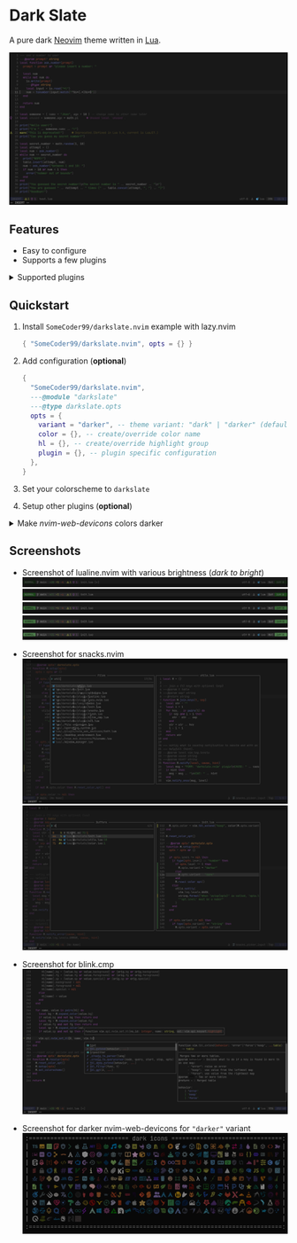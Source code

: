# Dark Slate
A pure dark [Neovim](https://neovim.io) theme written in [Lua](https://lua.org).

![Dark Slate Theme Preview](https://github.com/SomeCoder99/darkslate.nvim/blob/main/images/preview1.png)

## Features
- Easy to configure
- Supports a few plugins

<details>
<summary>Supported plugins</summary>

- [stevearc/oil.nvim](https://github.com/stevearc/oil.nvim) (source [`oil.lua`](lua/darkslate/plugin/oil.lua))
- [folke/flash.nvim](https://github.com/folke/flash.nvim) (source [`flash.lua`](lua/darkslate/plugin/flash.lua))
- [folke/snacks.nvim](https://github.com/folke/snacks.nvim) (source [`snacks.lua`](lua/darkslate/plugin/snacks.lua))
- [lewis6991/gitsigns.nvim](https://github.com/lewis6991/gitsigns.nvim) (source [`gitsigns.lua`](lua/darkslate/plugin/gitsigns.lua))
- [Saghen/blink.cmp](https://github.com/Saghen/blink.cmp) (source [`blink.lua`](lua/darkslate/plugin/blink.lua))
- [folke/lazy.nvim](https://github.com/folke/lazy.nvim) (source [`lazy_nvim.lua`](lua/darkslate/plugin/lazy_nvim.lua))
- [nvim-tree/nvim-web-devicons.nvim](https://github.com/nvim-tree/nvim-web-devicons.nvim) (source [`init.lua`](lua/darkslate/plugin/nvim_web_devicons/init.lua))
- [nvim-lualine/lualine.nvim](https://github.com/nvim-lualine/lualine.nvim) (source [`lualine.lua`](lua/darkslate/plugin/lualine.lua)) (lualine theme [`darkslate`](lua/lualine/themes/darkslate.lua))

</details>

## Quickstart

1. Install `SomeCoder99/darkslate.nvim`
    example with lazy.nvim

    ```lua
    { "SomeCoder99/darkslate.nvim", opts = {} }
    ```

2. Add configuration (**optional**)
    ```lua
    {
      "SomeCoder99/darkslate.nvim",
      ---@module "darkslate"
      ---@type darkslate.opts
      opts = {
        variant = "darker", -- theme variant: "dark" | "darker" (default: "dark")
        color = {}, -- create/override color name
        hl = {}, -- create/override highlight group
        plugin = {}, -- plugin specific configuration
      },
    }
    ```

3. Set your colorscheme to `darkslate`

4. Setup other plugins (**optional**)
<details>
<summary>Make <i>nvim-web-devicons</i> colors darker</summary>

```lua
{
  "nvim-tree/nvim-web-devicons",
  dependencies = { "SomeCoder99/darkslate.nvim" },
  opts = function (_, opts)
    return require("darkslate.plugin.nvim_web_devicons").tweak_opts(opts)
  end,
}
```

</details>

## Screenshots

- Screenshot of lualine.nvim with various brightness (_dark to bright_)
    ![Screenshot of lualine with brightness -2](https://github.com/SomeCoder99/darkslate.nvim/blob/main/images/screenshot1.png)
    ![Screenshot of lualine with brightness -1](https://github.com/SomeCoder99/darkslate.nvim/blob/main/images/screenshot2.png)
    ![Screenshot of lualine with brightness 0](https://github.com/SomeCoder99/darkslate.nvim/blob/main/images/screenshot3.png)
    ![Screenshot of lualine with brightness 1](https://github.com/SomeCoder99/darkslate.nvim/blob/main/images/screenshot4.png)
    ![Screenshot of lualine with brightness 2](https://github.com/SomeCoder99/darkslate.nvim/blob/main/images/screenshot5.png)

- Screenshot for snacks.nvim
    ![`snacks.picker.files()` screenshot](https://github.com/SomeCoder99/darkslate.nvim/blob/main/images/screenshot6.png)
    ![`snacks.picker.buffers()` screenshot](https://github.com/SomeCoder99/darkslate.nvim/blob/main/images/screenshot7.png)

- Screenshot for blink.cmp
    ![blink.cmp screenshot](https://github.com/SomeCoder99/darkslate.nvim/blob/main/images/screenshot8.png)

- Screenshot for darker nvim-web-devicons for `"darker"` variant
    ![Darker nvim-web-devicons screenshot](https://github.com/SomeCoder99/darkslate.nvim/blob/main/images/screenshot9.png)
